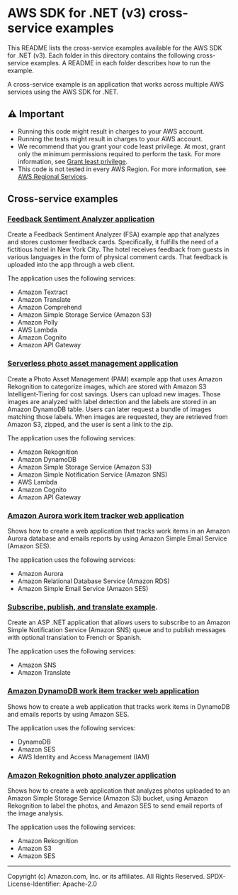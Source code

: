 # AWS SDK for .NET (v3) cross-service examples

This README lists the cross-service examples available for the AWS SDK for 
.NET (v3). Each folder in this directory contains the following cross-service 
examples. A README in each folder describes how to run the example.

A cross-service example is an application that works across multiple AWS services 
using the AWS SDK for .NET.

## ⚠️ Important
* Running this code might result in charges to your AWS account. 
* Running the tests might result in charges to your AWS account.
* We recommend that you grant your code least privilege. At most, grant only the minimum permissions required to perform the task. For more information, see [Grant least privilege](https://docs.aws.amazon.com/IAM/latest/UserGuide/best-practices.html#grant-least-privilege). 
* This code is not tested in every AWS Region. For more information, see [AWS Regional Services](https://aws.amazon.com/about-aws/global-infrastructure/regional-product-services).

## Cross-service examples

### [Feedback Sentiment Analyzer application](FeedbackSentimentAnalyzer/README.md)

Create a Feedback Sentiment Analyzer (FSA) example app that analyzes and stores customer feedback cards. Specifically,
it fulfills the need of a fictitious hotel in New York City. The hotel receives feedback
from guests in various languages in the form of physical comment cards. That feedback
is uploaded into the app through a web client.

The application uses the following services:

- Amazon Textract
- Amazon Translate
- Amazon Comprehend
- Amazon Simple Storage Service (Amazon S3)
- Amazon Polly
- AWS Lambda
- Amazon Cognito
- Amazon API Gateway

### [Serverless photo asset management application](PhotoAssetManager/README.md)

Create a Photo Asset Management (PAM) example app that uses Amazon Rekognition to categorize images, which are stored with Amazon S3 Intelligent-Tiering for cost savings. Users can upload new images. Those images are analyzed with label detection and the labels are stored in an Amazon DynamoDB table. Users can later request a bundle of images matching those labels. When images are requested, they are retrieved from Amazon S3, zipped, and the user is sent a link to the zip.

The application uses the following services:

- Amazon Rekognition
- Amazon DynamoDB
- Amazon Simple Storage Service (Amazon S3)
- Amazon Simple Notification Service (Amazon SNS)
- AWS Lambda
- Amazon Cognito
- Amazon API Gateway

### [Amazon Aurora work item tracker web application](AuroraItemTracker/Readme.md)

Shows how to create a web application that tracks work items in an Amazon Aurora database
and emails reports by using Amazon Simple Email Service (Amazon SES).

The application uses the following services:

- Amazon Aurora
- Amazon Relational Database Service (Amazon RDS)
- Amazon Simple Email Service (Amazon SES)

### [Subscribe, publish, and translate example](SubscribePublishTranslate/Readme.md).

Create an ASP .NET application that allows users to subscribe to an Amazon Simple Notification Service (Amazon SNS)
queue and to publish messages with optional translation to French or Spanish.

The application uses the following services:

  - Amazon SNS
  - Amazon Translate

### [Amazon DynamoDB work item tracker web application](DynamodbWebApp/Readme.md)

Shows how to create a web application that tracks work items in DynamoDB and emails 
reports by using Amazon SES.

The application uses the following services:

- DynamoDB
- Amazon SES
- AWS Identity and Access Management (IAM)

### [Amazon Rekognition photo analyzer application](PhotoAnalyzerApp/Readme.md)

Shows how to create a web application that analyzes photos uploaded to an Amazon Simple Storage Service (Amazon S3) bucket, using Amazon Rekognition to label the photos, and Amazon SES to send email reports of the image analysis.

The application uses the following services:

- Amazon Rekognition
- Amazon S3
- Amazon SES

---

Copyright (c) Amazon.com, Inc. or its affiliates. All Rights Reserved. SPDX-License-Identifier: Apache-2.0